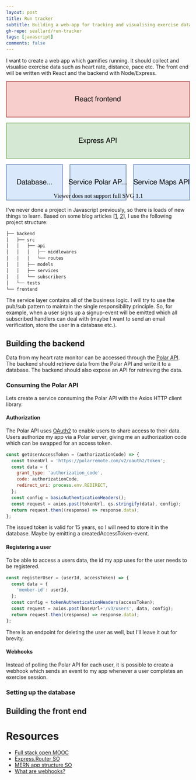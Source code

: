 ```yaml
---
layout: post
title: Run tracker
subtitle: Building a web-app for tracking and visualising exercise data
gh-repo: seallard/run-tracker
tags: [javascript]
comments: false
---
```


I want to create a web app which gamifies running. It should collect and visualise exercise data such as heart rate, distance, pace etc. The front end will be written with React and the backend with Node/Express.

<a href="url"><img src="/assets/img/runner_app.svg"></a>

I've never done a project in Javascript previously, so there is loads of new things to learn.
Based on some blog articles [[1](https://softwareontheroad.com/ideal-nodejs-project-structure/), [2](https://medium.com/codebase/structure-of-a-nodejs-api-project-cdecb46ef3f8)], I use the following project structure:

```bash
├── backend
│   ├── src
│   │   ├── api
│   │   │   ├── middlewares
│   │   │   └── routes
│   │   ├── models
│   │   ├── services
│   │   └── subscribers
│   └── tests
└── frontend
```
The service layer contains all of the business logic. I will try to use the pub/sub pattern to maintain the single responsibility principle. So, for example, when a user signs up a signup-event will be emitted which all subscribed handlers can deal with (maybe I want to send an email verification, store the user in a database etc.).

## Building the backend
Data from my heart rate monitor can be accessed through the [Polar API](https://www.polar.com/accesslink-api/#polar-accesslink-api). The backend should retrieve data from the Polar API and write it to a database. The backend should also expose an API for retrieving the data.

### Consuming the Polar API
Lets create a service consuming the Polar API with the Axios HTTP client library.

#### Authorization
The Polar API uses [OAuth2](https://seallard.dev/2020-12-30-oauth/) to enable users to share access to their data. Users authorize my app via a Polar server, giving me an authorization code which can be swapped for an access token.

```javascript
const getUserAccessToken = (authorizationCode) => {
  const tokenUrl = 'https://polarremote.com/v2/oauth2/token';
  const data = {
    grant_type: 'authorization_code',
    code: authorizationCode,
    redirect_uri: process.env.REDIRECT,
  };
  const config = basicAuthenticationHeaders();
  const request = axios.post(tokenUrl, qs.stringify(data), config);
  return request.then((response) => response.data);
};
```
The issued token is valid for 15 years, so I will need to store it in the database. Maybe by emitting a createdAccessToken-event.

#### Registering a user
To be able to access a users data, the id my app uses for the user needs to be registered.

```javascript
const registerUser = (userId, accessToken) => {
  const data = {
    'member-id': userId,
  };
  const config = tokenAuthenticationHeaders(accessToken);
  const request = axios.post(baseUrl+'/v3/users', data, config);
  return request.then((response) => response.data);
};
```
There is an endpoint for deleting the user as well, but I'll leave it out for brevity.

#### Webhooks
Instead of polling the Polar API for each user, it is possible to create a webhook which sends an event to my app whenever a user completes an exercise session.

### Setting up the database


## Building the front end


# Resources
- [Full stack open MOOC](https://fullstackopen.com/en/)
- [Express.Router SO](https://stackoverflow.com/questions/28305120/differences-between-express-router-and-app-get)
- [MERN app structure SO](https://stackoverflow.com/questions/51126472/how-to-organise-file-structure-of-backend-and-frontend-in-mern/51128385#51128385)
- [What are webhooks?](https://codeburst.io/whats-a-webhook-1827b07a3ffa)